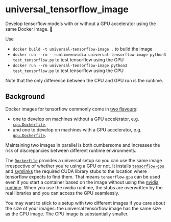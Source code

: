 # universal_tensorflow_image

Develop tensorflow models with or without a GPU accelerator using the same Docker image. 🥳

Use

* `docker build -t universal-tensorflow-image .` to build the image
* `docker run --rm --runtime=nvidia universal-tensorflow-image python3 test_tensorflow.py` to test tensorflow using the GPU
* `docker run --rm universal-tensorflow-image python3 test_tensorflow.py` to test tensorflow using the CPU

Note that the only difference between the CPU and GPU run is the runtime.

## Background

Docker images for tensorflow commonly come in [two flavours](https://hub.docker.com/r/tensorflow/tensorflow/#optional-features):

* one to develop on machines without a GPU accelerator, e.g. [`cpu.Dockerfile`](https://github.com/tensorflow/tensorflow/blob/master/tensorflow/tools/dockerfiles/dockerfiles/cpu.Dockerfile),
* and one to develop on machines with a GPU accelerator, e.g. [`gpu.Dockerfile`](https://github.com/tensorflow/tensorflow/blob/master/tensorflow/tools/dockerfiles/dockerfiles/gpu.Dockerfile).

Maintaining two images in parallel is both cumbersome and increases the risk of discrepancies between different runtime environments.

The [`Dockerfile`](https://github.com/tillahoffmann/universal_tensorflow_image/blob/master/Dockerfile) provides a universal setup so you can use the same image irrespective of whether you're using a GPU or not. It installs [`tensorflow-gpu`](https://pypi.org/project/tensorflow-gpu/) and [symlinks](https://en.wikipedia.org/wiki/Symbolic_link) the required CUDA library stubs to the location where tensorflow expects to find them. That means `tensorflow-gpu` can be used even if you start a container based on the image without using the [nvidia runtime](https://github.com/NVIDIA/nvidia-docker). When you use the nvidia runtime, the stubs are overwritten by the real libraries and you can access the GPU seamlessly.

You may want to stick to a setup with two different images if you care about the size of your images: the universal tensorflow image has the same size as the GPU image. The CPU image is substantially smaller.

